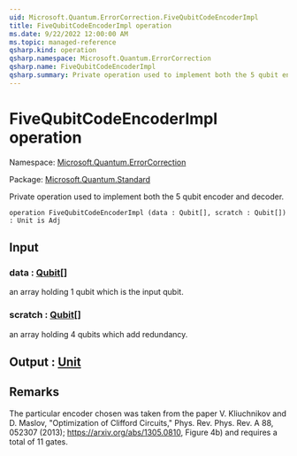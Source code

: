 ```yaml
---
uid: Microsoft.Quantum.ErrorCorrection.FiveQubitCodeEncoderImpl
title: FiveQubitCodeEncoderImpl operation
ms.date: 9/22/2022 12:00:00 AM
ms.topic: managed-reference
qsharp.kind: operation
qsharp.namespace: Microsoft.Quantum.ErrorCorrection
qsharp.name: FiveQubitCodeEncoderImpl
qsharp.summary: Private operation used to implement both the 5 qubit encoder and decoder.
---
```


# FiveQubitCodeEncoderImpl operation

Namespace: [Microsoft.Quantum.ErrorCorrection](xref:Microsoft.Quantum.ErrorCorrection)

Package: [Microsoft.Quantum.Standard](https://nuget.org/packages/Microsoft.Quantum.Standard)


Private operation used to implement both the 5 qubit encoder and decoder.

```qsharp
operation FiveQubitCodeEncoderImpl (data : Qubit[], scratch : Qubit[]) : Unit is Adj
```


## Input

### data : [Qubit](xref:microsoft.quantum.qsharp.valueliterals#qubit-literals)[]

an array holding 1 qubit which is the input qubit.


### scratch : [Qubit](xref:microsoft.quantum.qsharp.valueliterals#qubit-literals)[]

an array holding 4 qubits which add redundancy.



## Output : [Unit](xref:microsoft.quantum.qsharp.valueliterals#unit-literal)



## Remarks

The particular encoder chosen was taken from the paper V. Kliuchnikov and D. Maslov, "Optimization of Clifford Circuits,"Phys. Rev. Phys. Rev. A 88, 052307 (2013); https://arxiv.org/abs/1305.0810, Figure 4b) and requires a total of 11 gates.